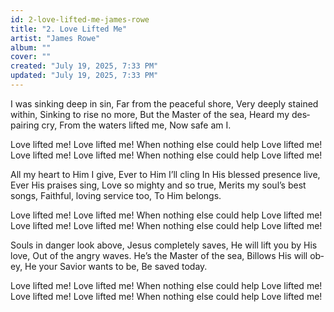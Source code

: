 ```yaml
---
id: 2-love-lifted-me-james-rowe
title: "2. Love Lifted Me"
artist: "James Rowe"
album: ""
cover: ""
created: "July 19, 2025, 7:33 PM"
updated: "July 19, 2025, 7:33 PM"
---
```


I was sink­ing deep in sin, Far from the peace­ful shore, Very deep­ly stained with­in, Sinking to rise no more, But the Mas­ter of the sea, Heard my des­pair­ing cry, From the wa­ters lift­ed me,
Now safe am I.

Love lift­ed me! Love lift­ed me! When no­thing else could help Love lift­ed me!
Love lift­ed me! Love lift­ed me! When no­thing else could help Love lift­ed me!

All my heart to Him I give, Ever to Him I’ll cling In His blessed pre­sence live,
Ever His prais­es sing, Love so migh­ty and so true, Merits my soul’s best songs, Faithful, lov­ing serv­ice too, To Him be­longs.

Love lift­ed me! Love lift­ed me! When no­thing else could help Love lift­ed me!
Love lift­ed me! Love lift­ed me! When no­thing else could help Love lift­ed me!

Souls in dan­ger look above, Jesus com­plete­ly saves, He will lift you by His love, Out of the an­gry waves. He’s the Mas­ter of the sea, Billows His will ob­ey,
He your Sav­ior wants to be, Be saved to­day.

Love lift­ed me! Love lift­ed me! When no­thing else could help Love lift­ed me!
Love lift­ed me! Love lift­ed me! When no­thing else could help Love lift­ed me!
